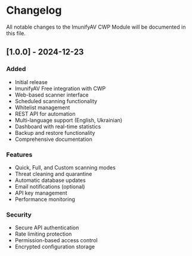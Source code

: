 # Changelog

All notable changes to the ImunifyAV CWP Module will be documented in this file.

## [1.0.0] - 2024-12-23

### Added
- Initial release
- ImunifyAV Free integration with CWP
- Web-based scanner interface
- Scheduled scanning functionality
- Whitelist management
- REST API for automation
- Multi-language support (English, Ukrainian)
- Dashboard with real-time statistics
- Backup and restore functionality
- Comprehensive documentation

### Features
- Quick, Full, and Custom scanning modes
- Threat cleaning and quarantine
- Automatic database updates
- Email notifications (optional)
- API key management
- Performance monitoring

### Security
- Secure API authentication
- Rate limiting protection
- Permission-based access control
- Encrypted configuration storage

